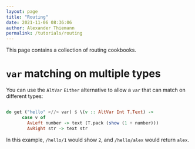 ```yaml
---
layout: page
title: "Routing"
date: 2021-11-06 08:36:06
author: Alexander Thiemann
permalink: /tutorials/routing
---
```


This page contains a collection of routing cookbooks.

# `var` matching on multiple types

You can use the `AltVar` `Either` alternative to allow a `var` that can match on different types:

```haskell

do get ("hello" <//> var) $ \(v :: AltVar Int T.Text) ->
      case v of
        AvLeft number -> text (T.pack (show (1 + number)))
        AvRight str -> text str

```

In this example, `/hello/1` would show `2`, and `/hello/alex` would return `alex`.
